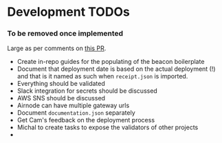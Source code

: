 # Development TODOs

### To be removed once implemented

Large as per comments on [this PR](https://github.com/api3dao/operations/pull/13).

- Create in-repo guides for the populating of the beacon boilerplate
- Document that deployment date is based on the actual deployment (!) and that is it named as such when `receipt.json`
  is imported.
- Everything should be validated
- Slack integration for secrets should be discussed
- AWS SNS should be discussed
- Airnode can have multiple gateway urls
- Document `documentation.json` separately
- Get Cam's feedback on the deployment process
- Michal to create tasks to expose the validators of other projects
-
